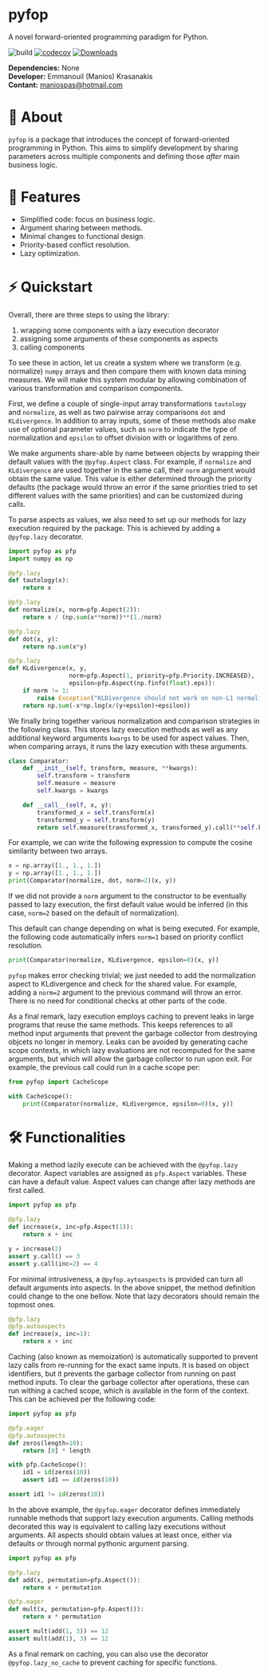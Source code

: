 # pyfop
A novel forward-oriented programming paradigm for Python.

![build](https://github.com/maniospas/pyfop/actions/workflows/tests.yml/badge.svg)
[![codecov](https://codecov.io/gh/maniospas/pyfop/branch/main/graph/badge.svg?token=MCsMLyteqD)](https://codecov.io/gh/maniospas/pyfop)
[![Downloads](https://static.pepy.tech/personalized-badge/pyfop?period=total&units=international_system&left_color=black&right_color=orange&left_text=Downloads)](https://pepy.tech/project/pyfop)

**Dependencies:** None<br/>
**Developer:** Emmanouil (Manios) Krasanakis<br/>
**Contant:** maniospas@hotmail.com

# :brain: About
`pyfop` is a package that introduces the concept
of forward-oriented programming in Python. This
aims to simplify development by
sharing parameters across multiple components
and defining those *after* main business logic.

# :rocket: Features
* Simplified code: focus on business logic.
* Argument sharing between methods.
* Minimal changes to functional design.
* Priority-based conflict resolution.
* Lazy optimization.

# :zap: Quickstart
Overall, there are three steps to using the library:
1. wrapping some components with a lazy execution decorator
2. assigning some arguments of these components as aspects
3. calling components

To see these in action,
let us create a system where we transform (e.g. normalize) 
`numpy` arrays and then compare them with known data mining
measures. We will make this system modular by allowing
combination of various transformation and comparison components.

First, we define a couple of single-input
array transformations `tautology` and `normalize`, 
as well as two pairwise array comparisons
`dot` and `KLdivergence`. In addition to array inputs,
some of these methods also make use of optional
parameter values, such as `norm` to indicate
the type of normalization and `epsilon` to offset
division with or logarithms of zero.

We make arguments share-able by name between
objects by wrapping their default values with the
`@pyfop.Aspect` class. For example, if `normalize`
and `KLdivergence` are used together in the same
call, their `norm` argument would obtain the same value.
This value is either determined through the priority 
defaults (the package would throw an
error if the same priorities tried to set different
values with the same priorities)
and can be customized during calls.

To parse aspects as values, we also need to set up our
methods for lazy execution required by the package.
This is achieved by adding a `@pyfop.lazy` decorator.


```python
import pyfop as pfp
import numpy as np

@pfp.lazy
def tautology(x):
    return x

@pfp.lazy
def normalize(x, norm=pfp.Aspect(2)):
    return x / (np.sum(x**norm))**(1./norm)

@pfp.lazy
def dot(x, y):
    return np.sum(x*y)

@pfp.lazy
def KLdivergence(x, y, 
                 norm=pfp.Aspect(1, priority=pfp.Priority.INCREASED), 
                 epsilon=pfp.Aspect(np.finfo(float).eps)):
    if norm != 1:
        raise Exception("KLDivergence should not work on non-L1 normalizations")
    return np.sum(-x*np.log(x/(y+epsilon)+epsilon))
```

We finally bring together various normalization and comparison
strategies in the following class. This stores lazy execution
methods as well as any additional keyword arguments `kwargs`
to be used for aspect values. Then, when comparing arrays,
it runs the lazy execution with these arguments. 

```python
class Comparator:
    def __init__(self, transform, measure, **kwargs):
        self.transform = transform
        self.measure = measure
        self.kwargs = kwargs

    def __call__(self, x, y):
        transformed_x = self.transform(x)
        transformed_y = self.transform(y)
        return self.measure(transformed_x, transformed_y).call(**self.kwargs)
```

For example, we can write the following expression to
compute the cosine similarity between two arrays. 

```python
x = np.array([1., 1., 1.])
y = np.array([1., 1., 1.])
print(Comparator(normalize, dot, norm=2)(x, y))
```

If we did not provide a `norm` argument to the constructor
to be eventually passed to lazy execution, the first
default value would be inferred (in this case, `norm=2` 
based on the default of normalization). 

This default can change depending on what is being executed.
For example, the following code automatically infers `norm=1`
based on priority conflict resolution.

```python
print(Comparator(normalize, KLdivergence, epsilon=0)(x, y))
```

`pyfop` makes error checking trivial; we just needed to add
the normalization aspect to KLdivergence and check for the
shared value. For example, adding a `norm=2` argument to the
previous command will throw an error. There is no need for
conditional checks at other parts of the code.

As a final remark, lazy execution employs caching to prevent
leaks in large programs that reuse the same methods. This
keeps references to all method input arguments that prevent
the garbage collector from destroying objcets no longer in
memory. Leaks can be
avoided by generating cache scope contexts, in which lazy evaluations
are not recomputed for the same arguments, but which will allow the 
garbage collector to run upon exit. For example, the previous
call could run in a cache scope per:

```python
from pyfop import CacheScope

with CacheScope():
    print(Comparator(normalize, KLdivergence, epsilon=0)(x, y))
```


# :hammer_and_wrench: Functionalities
Making a method lazily execute can be achieved with the `@pyfop.lazy` decorator.
Aspect variables are assigned as `pfp.Aspect` variables. These can have a 
default value. Aspect values can change after lazy methods are first called.

```python
import pyfop as pfp

@pfp.lazy
def increase(x, inc=pfp.Aspect(1)):
    return x + inc

y = increase(2)
assert y.call() == 3
assert y.call(inc=2) == 4
```

For minimal intrusiveness, a `@pyfop.aytoaspects` is provided
can turn all default arguments into aspects. In the above snippet,
the method definition could change to the one bellow. 
Note that lazy decorators should remain the topmost ones.

```python
@pfp.lazy
@pfp.autoaspects
def increase(x, inc=1):
    return x + inc
```

Caching (also known as memoization) 
is automatically supported to prevent lazy calls from re-running
for the exact same inputs. It is based on object identifiers,
but it prevents the garbage collector from running on past
method inputs. To clear the garbage collector after operations,
these can run withing a cached scope, which is available in the form
of the context. This can be achieved per the following code:


```python
import pyfop as pfp

@pfp.eager
@pfp.autoaspects
def zeros(length=10):
    return [0] * length

with pfp.CacheScope():
    id1 = id(zeros(10))
    assert id1 == id(zeros(10))

assert id1 != id(zeros(10))
```

In the above example, the `@pyfop.eager` decorator defines
immediately runnable methods that support lazy execution arguments.
Calling methods decorated this way is equivalent 
to calling lazy executions without arguments. 
All aspects should obtain values at least once,
either via defaults or through normal pythonic argument parsing.

```python
import pyfop as pfp

@pfp.lazy
def add(x, permutation=pfp.Aspect()):
    return x + permutation

@pfp.eager
def mult(x, permutation=pfp.Aspect()):
    return x * permutation

assert mult(add(1, 3)) == 12
assert mult(add(1), 3) == 12
```

As a final remark on caching, you can also use the
decorator `@pyfop.lazy_no_cache` to prevent caching
for specific functions.

